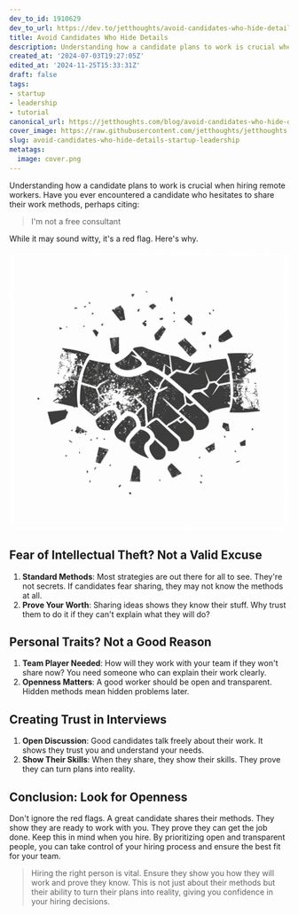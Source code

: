 ```yaml
---
dev_to_id: 1910629
dev_to_url: https://dev.to/jetthoughts/avoid-candidates-who-hide-details-5f7e
title: Avoid Candidates Who Hide Details
description: Understanding how a candidate plans to work is crucial when hiring remote workers. Have you ever...
created_at: '2024-07-03T19:27:05Z'
edited_at: '2024-11-25T15:33:31Z'
draft: false
tags:
- startup
- leadership
- tutorial
canonical_url: https://jetthoughts.com/blog/avoid-candidates-who-hide-details-startup-leadership/
cover_image: https://raw.githubusercontent.com/jetthoughts/jetthoughts.github.io/master/content/blog/avoid-candidates-who-hide-details-startup-leadership/cover.png
slug: avoid-candidates-who-hide-details-startup-leadership
metatags:
  image: cover.png
---
```

Understanding how a candidate plans to work is crucial when hiring remote workers. Have you ever encountered a candidate who hesitates to share their work methods, perhaps citing:

> I'm not a free consultant

While it may sound witty, it's a red flag. Here's why.


![Image description](file_0.png)

Fear of Intellectual Theft? Not a Valid Excuse
----------------------------------------------

1.  **Standard Methods**: Most strategies are out there for all to see. They're not secrets. If candidates fear sharing, they may not know the methods at all.
2.  **Prove Your Worth**: Sharing ideas shows they know their stuff. Why trust them to do it if they can't explain what they will do?

Personal Traits? Not a Good Reason
----------------------------------

1.  **Team Player Needed**: How will they work with your team if they won't share now? You need someone who can explain their work clearly.
2.  **Openness Matters**: A good worker should be open and transparent. Hidden methods mean hidden problems later.

Creating Trust in Interviews
----------------------------

1.  **Open Discussion**: Good candidates talk freely about their work. It shows they trust you and understand your needs.
2.  **Show Their Skills**: When they share, they show their skills. They prove they can turn plans into reality.

Conclusion: Look for Openness
-----------------------------

Don't ignore the red flags. A great candidate shares their methods. They show they are ready to work with you. They prove they can get the job done. Keep this in mind when you hire. By prioritizing open and transparent people, you can take control of your hiring process and ensure the best fit for your team.

> Hiring the right person is vital. Ensure they show you how they will work and prove they know. This is not just about their methods but their ability to turn their plans into reality, giving you confidence in your hiring decisions.